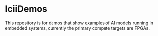# IciiDemos

This repository is for demos that show examples of AI models running in embedded systems, currently the primary compute targets are FPGAs. 
